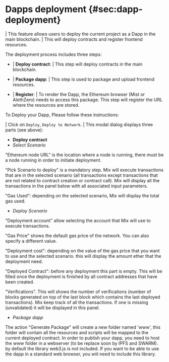 Dapps deployment {#sec:dapp-deployment}
================

| This feature allows users to deploy the current project as a Dapp in
  the main blockchain.
| This will deploy contracts and register frontend resources.

The deployment process includes three steps:

-   | **Deploy contract**:
    | This step will deploy contracts in the main blockchain.

-   | **Package dapp**:
    | This step is used to package and upload frontend resources.

-   | **Register**:
    | To render the Dapp, the Ethereum browser (Mist or AlethZero) needs
      to access this package. This step will register the URL where the
      resources are stored.

To Deploy your Dapp, Please follow these instructions:

| Click on `Deploy`, `Deploy to Network`.
| This modal dialog displays three parts (see above):

-   **Deploy contract**
-   *Select Scenario*

"Ethereum node URL" is the location where a node is running, there must
be a node running in order to initiate deployment.

"Pick Scenario to deploy" is a mandatory step. Mix will execute
transactions that are in the selected scenario (all transactions except
transactions that are not related to contract creation or contract
call). Mix will display all the transactions in the panel below with all
associated input parameters.

"Gas Used": depending on the selected scenario, Mix will display the
total gas used.

-   *Deploy Scenario*

"Deployment account" allow selecting the account that Mix will use to
execute transactions.

"Gas Price" shows the default gas price of the network. You can also
specify a different value.

"Deployment cost": depending on the value of the gas price that you want
to use and the selected scenario. this will display the amount ether
that the deployment need.

"Deployed Contract": before any deployment this part is empty. This will
be filled once the deployment is finished by all contract addresses that
have been created.

"Verifications". This will shows the number of verifications (number of
blocks generated on top of the last block which contains the last
deployed transactions). Mix keep track of all the transactions. If one
is missing (unvalidated) it will be displayed in this panel.

-   *Package dapp*

The action "Generate Package" will create a new folder named \'www\',
this folder will contain all the resources and scripts will be mapped to
the current deployed contract. In order to publish your dapp, you need
to host the www folder in a webserver (to be replace soon by IPFS and
SWARM). by default the library web3.js is not included. If you want to
be able to use the dapp in a standard web browser, you wiil need to
include this library.
